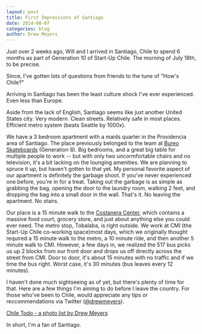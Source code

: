 ```yaml
---
layout: post
title: First Impressions of Santiago
date: 2014-08-07
categories: blog
author: Drew Meyers
---
```


Just over 2 weeks ago, Will and I arrived in Santiago, Chile to spend 6 months as part of Generation 10 of Start-Up Chile. The morning of July 18th, to be precise. 

Since, I've gotten lots of questions from friends to the tune of "How's Chile?"

Arriving in Santiago has been the least culture shock I've ever experienced. Even less than Europe.

Aside from the lack of English, Santiago seems like just another United States city. Very modern. Clean streets. Relatively safe in most places. Efficient metro system (beats Seattle by 1000x).

We have a 3 bedroom apartment with a maids quarter in the Providencia area of Santiago. The place previously belonged to the team at [Bureo Skateboards](http://shop.bureoskateboards.com/) (Generation 8). Big bedrooms, and a great big table for multiple people to work -- but with only two uncormfortable chairs and no television, it's a bit lacking on the lounging amenities. We are planning to spruce it up, but haven't gotten to that yet. My personal favorite aspect of our apartment is definitely the garbage shoot. If you've never experienced one before, you're in for a treat. Taking out the garbage is as simple as grabbing the bag, opening the door to the laundry room, walking 2 feet, and dropping the bag into a small door in the wall. That's it. No leaving the apartment. No stairs.

Our place is a 15 minute walk to the [Costanera Center](http://www.costaneracenter.cl/mall), which contains a massive food court, grocery store, and just about anything else you could ever need. The metro stop, Tobalaba, is right outside. We work at CMI (the Start-Up Chile co-working space)most days, which we originally thought required a 15 minute walk to the metro, a 10 minute ride, and then another 5 minute walk to CMI. However, a few days in, we realized the 517 bus picks us up 2 blocks from our front door and drops us off directly across the street from CMI. Door to door, it's about 15 minutes with no traffic and if we time the bus right. Worst case, it's 30 minutes (bus leaves every 12 minutes). 

I haven't done much sightseeing as of yet, but there's plenty of time for that. Here are a few things I'm aiming to do before I leave the country. For those who've been to Chile, would appreciate any tips or reccommendations via Twitter ([@drewmeyers](http://www.twitter.com/drewmeyers)).

<a data-trover-widget-options="gc:TroverWebBuilder;h:500px" data-trover-widget="lists/ZLuY?title=Chile%20Todo&utm_medium=ListWidget&utm_campaign=TroverWebBuilder" href="//www.trover.com/l/ZLuY?utm_medium=ListWidget&utm_campaign=TroverWebBuilder&utm_content=WidgetInlineLink" target='_blank'>Chile Todo - a photo list by Drew Meyers</a><script src='//cdn.trover.com/assets/widget.js' type='text/javascript'></script>

In short, I'm a fan of Santiago.